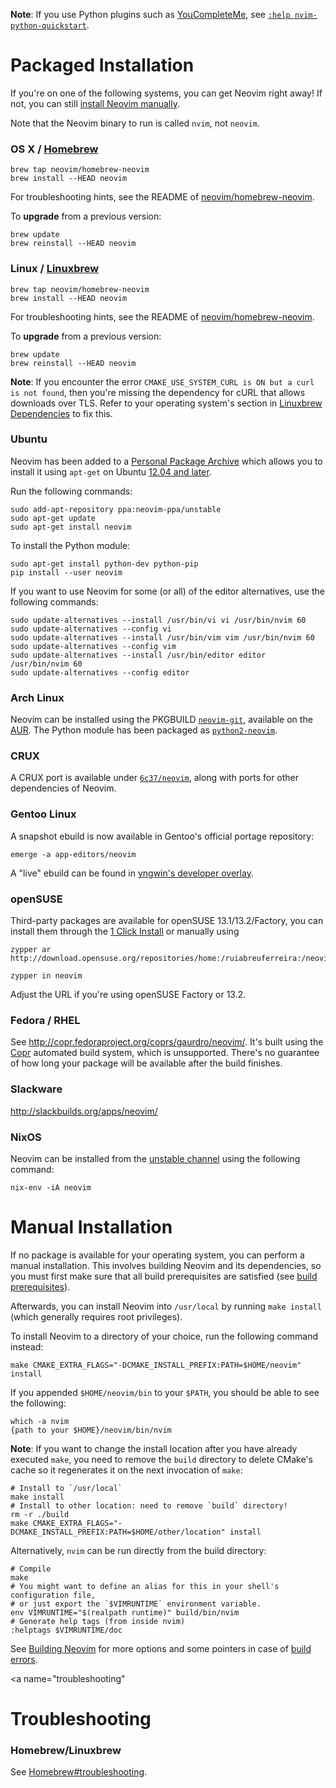 **Note**: If you use Python plugins such as [YouCompleteMe](https://github.com/Valloric/YouCompleteMe), see [`:help nvim-python-quickstart`](http://neovim.org/doc/user/nvim_python.html#nvim-python-quickstart).

# Packaged Installation

If you're on one of the following systems, you can get Neovim right away!
If not, you can still [install Neovim manually](#manual-installation).

Note that the Neovim binary to run is called `nvim`, not `neovim`.

### OS X / [Homebrew](http://brew.sh)

```
brew tap neovim/homebrew-neovim
brew install --HEAD neovim
```

For troubleshooting hints, see the README of [neovim/homebrew-neovim](https://github.com/neovim/homebrew-neovim).

To **upgrade** from a previous version:

```
brew update
brew reinstall --HEAD neovim
```

### Linux / [Linuxbrew](http://brew.sh/linuxbrew/)

```
brew tap neovim/homebrew-neovim
brew install --HEAD neovim
```

For troubleshooting hints, see the README of [neovim/homebrew-neovim](https://github.com/neovim/homebrew-neovim).

To **upgrade** from a previous version:

```
brew update
brew reinstall --HEAD neovim
```

**Note**: If you encounter the error `CMAKE_USE_SYSTEM_CURL is ON but a curl is not found`, then you're missing the dependency for cURL that allows downloads over TLS. Refer to your operating system's section in [Linuxbrew Dependencies](https://github.com/Homebrew/linuxbrew#dependencies) to fix this.

### Ubuntu

Neovim has been added to a [Personal Package Archive](https://launchpad.net/~neovim-ppa/+archive/ubuntu/unstable) which allows you to install it using `apt-get` on Ubuntu [12.04 and later](https://wiki.ubuntu.com/Releases).

Run the following commands:

```
sudo add-apt-repository ppa:neovim-ppa/unstable
sudo apt-get update
sudo apt-get install neovim
```

To install the Python module:

```
sudo apt-get install python-dev python-pip
pip install --user neovim
```

If you want to use Neovim for some (or all) of the editor alternatives, use the following commands:

```
sudo update-alternatives --install /usr/bin/vi vi /usr/bin/nvim 60
sudo update-alternatives --config vi
sudo update-alternatives --install /usr/bin/vim vim /usr/bin/nvim 60
sudo update-alternatives --config vim
sudo update-alternatives --install /usr/bin/editor editor /usr/bin/nvim 60
sudo update-alternatives --config editor
```
### Arch Linux

Neovim can be installed using the PKGBUILD [`neovim-git`](https://aur.archlinux.org/packages/neovim-git), available on the [AUR](https://wiki.archlinux.org/index.php/Arch_User_Repository). The Python module has been packaged as [`python2-neovim`](https://aur.archlinux.org/packages/python2-neovim).

### CRUX

A CRUX port is available under [`6c37/neovim`](https://github.com/6c37/crux-ports), along with ports for other dependencies of Neovim.

### Gentoo Linux

A snapshot ebuild is now available in Gentoo's official portage repository: 

    emerge -a app-editors/neovim

A "live" ebuild can be found in [yngwin's developer overlay](http://cgit.gentooexperimental.org/dev/yngwin.git/tree/app-editors/neovim).

### openSUSE

Third-party packages are available for openSUSE 13.1/13.2/Factory, you can install them through the [1 Click Install](http://software.opensuse.org/package/neovim?search_term=Neovim) or manually using

```
zypper ar http://download.opensuse.org/repositories/home:/ruiabreuferreira:/neovim/openSUSE_13.2/home:ruiabreuferreira:neovim.repo

zypper in neovim
```

Adjust the URL if you're using openSUSE Factory or 13.2.

### Fedora / RHEL

See http://copr.fedoraproject.org/coprs/gaurdro/neovim/. It's built using the [Copr](https://copr.fedoraproject.org/) automated build system, which is unsupported. There's no guarantee of how long your package will be available after the build finishes.

### Slackware

http://slackbuilds.org/apps/neovim/

### NixOS

Neovim can be installed from the [unstable channel](http://nixos.org/nixos/manual/#sec-upgrading) using the following command:

    nix-env -iA neovim

# Manual Installation

If no package is available for your operating system, you can perform a manual installation. This involves building Neovim and its dependencies, so you must first make sure that all build prerequisites are satisfied (see [build prerequisites](Building-Neovim#build-prerequisites)).

Afterwards, you can install Neovim into `/usr/local` by running `make install` (which generally requires root privileges).

To install Neovim to a directory of your choice, run the following command instead:

    make CMAKE_EXTRA_FLAGS="-DCMAKE_INSTALL_PREFIX:PATH=$HOME/neovim" install

If you appended `$HOME/neovim/bin` to your `$PATH`, you should be able to see the following:

```
which -a nvim
{path to your $HOME}/neovim/bin/nvim
```

**Note**: If you want to change the install location after you have already executed `make`, you need to remove the `build` directory to delete CMake's cache so it regenerates it on the next invocation of `make`:

```
# Install to `/usr/local`
make install
# Install to other location: need to remove `build` directory!
rm -r ./build
make CMAKE_EXTRA_FLAGS="-DCMAKE_INSTALL_PREFIX:PATH=$HOME/other/location" install
```

Alternatively, `nvim` can be run directly from the build directory:

```
# Compile
make
# You might want to define an alias for this in your shell's configuration file,
# or just export the `$VIMRUNTIME` environment variable.
env VIMRUNTIME="$(realpath runtime)" build/bin/nvim
# Generate help tags (from inside nvim)
:helptags $VIMRUNTIME/doc
```

See [Building Neovim](Building-Neovim) for more options and some pointers in case of [build errors](https://github.com/neovim/neovim/wiki/Building-Neovim#troubleshooting).

<a name="troubleshooting"</a>
# Troubleshooting

### Homebrew/Linuxbrew

See [Homebrew#troubleshooting](https://github.com/neovim/homebrew-neovim#troubleshooting).
